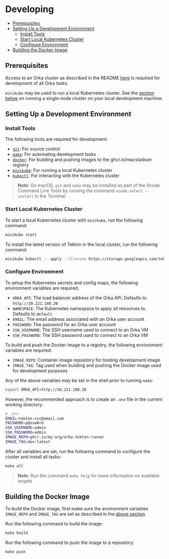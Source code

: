 # Developing

* [Prerequisites](#prerequisites)
* [Setting Up a Development Environment](#setting-up-a-development-environment)
  * [Install Tools](#install-tools)
  * [Start Local Kubernetes Cluster](#start-local-kubernetes-cluster)
  * [Configure Environment](#configure-environment)
* [Building the Docker Image](#building-the-docker-image)

## Prerequisites

Access to an Orka cluster as described in the README [here](README.md#prerequisites) is required for development of all Orka tasks.

`minikube` may be used to run a local Kubernetes cluster. See the [section below](#start-local-kubernetes-cluster) on running a single-node cluster on your local development machine.

## Setting Up a Development Environment

### Install Tools

The following tools are required for development:

* [`git`](https://git-scm.com/): For source control
* [`make`](https://www.gnu.org/software/make/): For automating development tasks
* [`docker`](https://docs.docker.com/get-docker/): For building and pushing images to the ghcr.io/macstadium registry
* [`minikube`](https://minikube.sigs.k8s.io/docs/): For running a local Kubernetes cluster
* [`kubectl`](https://kubernetes.io/docs/tasks/tools/install-kubectl/): For interacting with the Kubernetes cluster

> **Note**: On macOS, `git` and `make` may be installed as part of the Xcode Command Line Tools by running the command `xcode-select --install` in the Terminal

### Start Local Kubernetes Cluster

To start a local Kubernetes cluster with `minikube`, run the following command:

  ```sh
  minikube start
  ```

To install the latest version of Tekton in the local cluster, run the following command:

  ```sh
  minikube kubectl -- apply --filename https://storage.googleapis.com/tekton-releases/pipeline/latest/release.yaml
  ```

### Configure Environment

To setup the Kubernetes secrets and config maps, the following environment variables are required:

* `ORKA_API`: The load balancer address of the Orka API. Defaults to `http://10.221.188.20`
* `NAMESPACE`: The Kubernetes namespace to apply all resources to. Defaults to `default`
* `EMAIL`: The email address associated with an Orka user account
* `PASSWORD`: The password for an Orka user account
* `SSH_USERNAME`: The SSH username used to connect to an Orka VM
* `SSH_PASSWORD`: The SSH password used to connect to an Orka VM

To build and push the Docker image to a registry, the following environment variables are required:

* `IMAGE_REPO`: Container image repository for hosting development image
* `IMAGE_TAG`: Tag used when building and pushing the Docker image used for development purposes

Any of the above variables may be set in the shell prior to running `make`:

  ```sh
  export ORKA_API=http://10.221.188.20
  ```

However, the recommended approach is to create an `.env` file in the current working directory:

  ```sh
  # .env
  EMAIL=tekton-svc@email.com
  PASSWORD=p@ssw0rd
  SSH_USERNAME=admin
  SSH_PASSWORD=admin
  IMAGE_REPO=ghcr.io/my-org/orka-tekton-runner
  IMAGE_TAG=dev-latest
  ```

After all variables are set, run the following command to configure the cluster and install all tasks:

  ```sh
  make all
  ```

> **Note**: Run the command `make help` for more information on available targets

## Building the Docker Image

To build the Docker image, first make sure the environment variables `IMAGE_REPO` and `IMAGE_TAG` are set as described in the [above section](#configure-environment).

Run the following command to build the image:

  ```sh
  make build
  ```

Run the following command to push the image to a repository:

  ```sh
  make push
  ```
